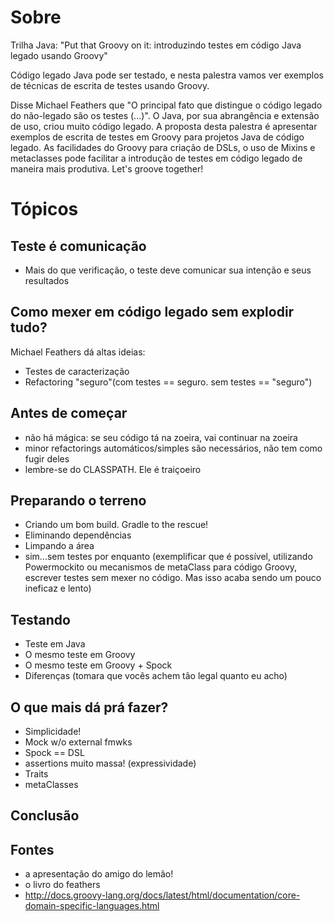# Sobre

Trilha Java: "Put that Groovy on it: introduzindo testes em código Java legado usando Groovy"

Código legado Java pode ser testado, e nesta palestra vamos ver exemplos de técnicas de escrita de testes usando Groovy.

Disse Michael Feathers que "O principal fato que distingue o código legado do não-legado são os testes (...)". O Java, por sua abrangência e extensão de uso, criou muito código legado. A proposta desta palestra é apresentar exemplos de escrita de testes em Groovy para projetos Java de código legado. As facilidades do Groovy para criação de DSLs, o uso de Mixins e metaclasses pode facilitar a introdução  de testes em código legado de maneira mais produtiva. Let's groove together!

# Tópicos

## Teste é comunicação

* Mais do que verificação, o teste deve comunicar sua intenção e seus resultados

## Como mexer em código legado sem explodir tudo?

Michael Feathers dá altas ideias:
* Testes de caracterização
* Refactoring "seguro"(com testes == seguro. sem testes == "seguro")

## Antes de começar

* não há mágica: se seu código tá na zoeira, vai continuar na zoeira
* minor refactorings automáticos/simples são necessários, não tem como fugir deles
* lembre-se do CLASSPATH. Ele é traiçoeiro

## Preparando o terreno

* Criando um bom build. Gradle to the rescue!
* Eliminando dependências
* Limpando a área
* sim...sem testes por enquanto (exemplificar que é possível, utilizando Powermockito ou mecanismos de metaClass para código Groovy, escrever testes  sem mexer no código. Mas isso acaba sendo um pouco ineficaz e lento)

## Testando

* Teste em Java
* O mesmo teste em Groovy
* O mesmo teste em Groovy + Spock
* Diferenças (tomara que vocês achem tão legal quanto eu acho)

## O que mais dá prá fazer?

* Simplicidade!
* Mock w/o external fmwks
* Spock == DSL
* assertions muito massa! (expressividade)
* Traits
* metaClasses

## Conclusão



## Fontes
* a apresentação do amigo do lemão!
* o livro do feathers
* http://docs.groovy-lang.org/docs/latest/html/documentation/core-domain-specific-languages.html

